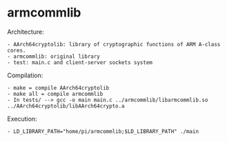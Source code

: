 # armcommlib

Architecture:

	- AArch64cryptolib: library of cryptographic functions of ARM A-class cores.
	- armcommlib: original library
	- test: main.c and client-server sockets system

Compilation:

	- make = compile AArch64cryptolib
	- make all = compile armcommlib
	- In tests/ --> gcc -o main main.c ../armcommlib/libarmcommlib.so ../AArch64cryptolib/libAArch64crypto.a

Execution:

	- LD_LIBRARY_PATH="home/pi/armcommlib;$LD_LIBRARY_PATH" ./main  

